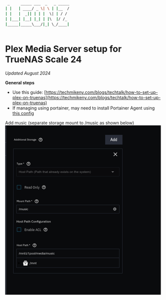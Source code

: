 ```bash
 _     _____ ___  _   _ _____
| |   | ____/ _ \| \ | |__  /
| |   |  _|| | | |  \| | / / 
| |___| |__| |_| | |\  |/ /_ 
|_____|_____\___/|_| \_/____|
                             
```
# Plex Media Server setup for TrueNAS Scale 24
_Updated August 2024_

**General steps**
- Use this guide: [https://techmikeny.com/blogs/techtalk/how-to-set-up-plex-on-truenas](https://techmikeny.com/blogs/techtalk/how-to-set-up-plex-on-truenas)
- If managing using portainer, may need to install Portainer Agent using  [this config](https://github.com/leonzwrx/homelab-wiki/blob/main/podman_configs/portainer_agent_truenas_docker.txt)

Add music (separate storage mount to /music as shown below)
![plex_add_music_storage.png](./assets/plex_add_music_storage.png)